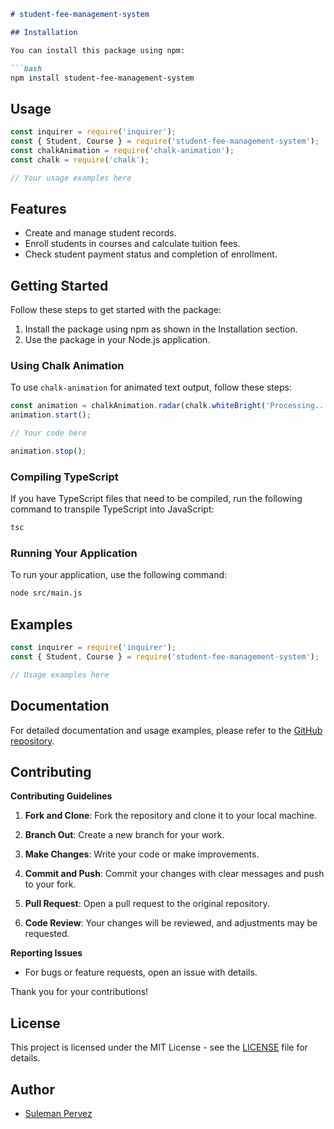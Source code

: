 
```markdown
# student-fee-management-system

## Installation

You can install this package using npm:

```bash
npm install student-fee-management-system
```

## Usage

```javascript
const inquirer = require('inquirer');
const { Student, Course } = require('student-fee-management-system');
const chalkAnimation = require('chalk-animation');
const chalk = require('chalk');

// Your usage examples here
```

## Features

- Create and manage student records.
- Enroll students in courses and calculate tuition fees.
- Check student payment status and completion of enrollment.

## Getting Started

Follow these steps to get started with the package:

1. Install the package using npm as shown in the Installation section.
2. Use the package in your Node.js application.

### Using Chalk Animation

To use `chalk-animation` for animated text output, follow these steps:

```javascript
const animation = chalkAnimation.radar(chalk.whiteBright('Processing......'));
animation.start();

// Your code here

animation.stop();
```

### Compiling TypeScript

If you have TypeScript files that need to be compiled, run the following command to transpile TypeScript into JavaScript:

```bash
tsc
```

### Running Your Application

To run your application, use the following command:

```bash
node src/main.js
```

## Examples

```javascript
const inquirer = require('inquirer');
const { Student, Course } = require('student-fee-management-system');

// Usage examples here
```

## Documentation

For detailed documentation and usage examples, please refer to the [GitHub repository](https://github.com/Suleman1411/student-fee-management-system).

## Contributing

**Contributing Guidelines**

1. **Fork and Clone**: Fork the repository and clone it to your local machine.

2. **Branch Out**: Create a new branch for your work.

3. **Make Changes**: Write your code or make improvements.

4. **Commit and Push**: Commit your changes with clear messages and push to your fork.

5. **Pull Request**: Open a pull request to the original repository.

6. **Code Review**: Your changes will be reviewed, and adjustments may be requested.

**Reporting Issues**

- For bugs or feature requests, open an issue with details.

Thank you for your contributions!

## License

This project is licensed under the MIT License - see the [LICENSE](LICENSE) file for details.

## Author

- [Suleman Pervez](https://github.com/Suleman1411)
